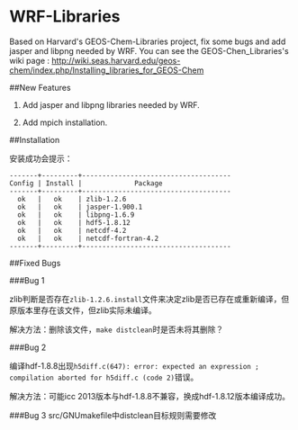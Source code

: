 WRF-Libraries
=============

Based on Harvard's GEOS-Chem-Libraries project, fix some bugs and add jasper and  libpng needed by WRF.
You can see the GEOS-Chen_Libraries's wiki page : <http://wiki.seas.harvard.edu/geos-chem/index.php/Installing_libraries_for_GEOS-Chem>


##New Features

1. Add jasper and libpng libraries needed by WRF.

2. Add mpich installation.


##Installation

安装成功会提示：

```
-------+---------+-------------------------------------
Config | Install |             Package
-------+---------+-------------------------------------
  ok   |   ok    | zlib-1.2.6 
  ok   |   ok    | jasper-1.900.1 
  ok   |   ok    | libpng-1.6.9 
  ok   |   ok    | hdf5-1.8.12 
  ok   |   ok    | netcdf-4.2 
  ok   |   ok    | netcdf-fortran-4.2 
-------+---------+-------------------------------------
```

##Fixed Bugs

###Bug 1

 zlib判断是否存在`zlib-1.2.6.install`文件来决定zlib是否已存在或重新编译，但原版本里存在该文件，但zlib实际未编译。

 解决方法：删除该文件，`make distclean`时是否未将其删除？

###Bug 2

 编译hdf-1.8.8出现`h5diff.c(647): error: expected an expression ; compilation aborted for h5diff.c (code 2)`错误。

 解决方法：可能icc 2013版本与hdf-1.8.8不兼容，换成hdf-1.8.12版本编译成功。

###Bug 3
src/GNUmakefile中distclean目标规则需要修改

